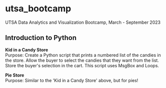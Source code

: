 # utsa_bootcamp
UTSA Data Analytics and Visualization Bootcamp, March - September 2023

## Introduction to Python

**Kid in a Candy Store** <br>
Purpose: Create a Python script that prints a numbered list of the candies in the store. Allow the buyer to select the candies that they want from the list. Store the buyer's selection in the cart. This script uses MsgBox and Loops.

**Pie Store** <br>
Purpose: Similar to the 'Kid in a Candy Store' above, but for pies!

